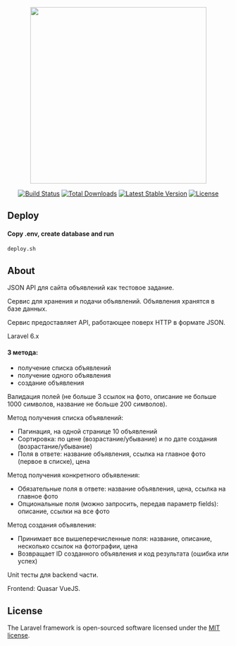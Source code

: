<p align="center"><a href="https://laravel.com" target="_blank"><img src="https://raw.githubusercontent.com/laravel/art/master/logo-lockup/5%20SVG/2%20CMYK/1%20Full%20Color/laravel-logolockup-cmyk-red.svg" width="400"></a></p>

<p align="center">
<a href="https://travis-ci.org/laravel/framework"><img src="https://travis-ci.org/laravel/framework.svg" alt="Build Status"></a>
<a href="https://packagist.org/packages/laravel/framework"><img src="https://poser.pugx.org/laravel/framework/d/total.svg" alt="Total Downloads"></a>
<a href="https://packagist.org/packages/laravel/framework"><img src="https://poser.pugx.org/laravel/framework/v/stable.svg" alt="Latest Stable Version"></a>
<a href="https://packagist.org/packages/laravel/framework"><img src="https://poser.pugx.org/laravel/framework/license.svg" alt="License"></a>
</p>


## Deploy
#### Copy .env, create database and run
```bash
deploy.sh
```

## About

JSON API для сайта объявлений как тестовое задание.

Сервис для хранения и подачи объявлений. Объявления хранятся в базе данных.

Сервис предоставляет API, работающее поверх HTTP в формате JSON.

Laravel 6.x

#### 3 метода: 
- получение списка объявлений
- получение одного объявления
- создание объявления

Валидация полей (не больше 3 ссылок на фото, описание не больше 1000 символов, название не больше 200 символов).

Метод получения списка объявлений:

- Пагинация, на одной странице 10 объявлений
- Сортировка: по цене (возрастание/убывание) и по дате создания (возрастание/убывание)
- Поля в ответе: название объявления, ссылка на главное фото (первое в списке), цена

Метод получения конкретного объявления:

- Обязательные поля в ответе: название объявления, цена, ссылка на главное фото
- Опциональные поля (можно запросить, передав параметр fields): описание, ссылки на все фото

Метод создания объявления:

- Принимает все вышеперечисленные поля: название, описание, несколько ссылок на фотографии, цена
- Возвращает ID созданного объявления и код результата (ошибка или успех)

Unit тесты для backend части.

Frontend: Quasar VueJS.


## License

The Laravel framework is open-sourced software licensed under the [MIT license](https://opensource.org/licenses/MIT).
